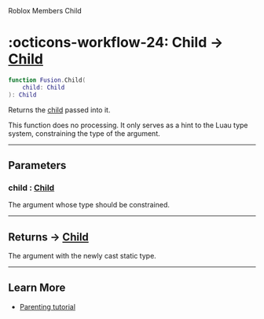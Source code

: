 <nav class="fusiondoc-api-breadcrumbs">
	<span>Roblox</span>
	<span>Members</span>
	<span>Child</span>
</nav>

<h1 class="fusiondoc-api-header" markdown>
	<span class="fusiondoc-api-icon" markdown>:octicons-workflow-24:</span>
	<span class="fusiondoc-api-name">Child</span>
	<span class="fusiondoc-api-type">
		-> <a href="../../types/child">Child</a>
	</span>
</h1>

```Lua
function Fusion.Child(
	child: Child
): Child
```

Returns the [child](../../types/child) passed into it.

This function does no processing. It only serves as a hint to the Luau type
system, constraining the type of the argument.

-----

## Parameters

<h3 markdown>
	child
	<span class="fusiondoc-api-type">
		: <a href="../../types/child">Child</a>
	</span>
</h3>

The argument whose type should be constrained.

-----

<h2 markdown>
	Returns
	<span class="fusiondoc-api-type">
		-> <a href="../../types/child">Child</a>
	</span>
</h2>

The argument with the newly cast static type.

-----

## Learn More

- [Parenting tutorial](../../../../tutorials/roblox/parenting)